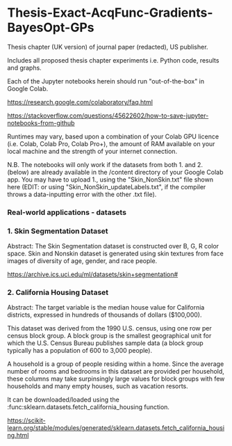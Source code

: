 # Thesis-Exact-AcqFunc-Gradients-BayesOpt-GPs
Thesis chapter (UK version) of journal paper (redacted), US publisher.

Includes all proposed thesis chapter experiments i.e. Python code, results and graphs.

Each of the Jupyter notebooks herein should run "out-of-the-box" in Google Colab.

https://research.google.com/colaboratory/faq.html

https://stackoverflow.com/questions/45622602/how-to-save-jupyter-notebooks-from-github

Runtimes may vary, based upon a combination of your Colab GPU licence (i.e. Colab, Colab Pro, Colab Pro+), the amount of RAM available on your local machine and the strength of your internet connection.

N.B. The notebooks will only work if the datasets from both 1. and 2. (below) are already available in the /content directory of your Google Colab app. You may have to upload 1., using the "Skin_NonSkin.txt" file shown here (EDIT: or using "Skin_NonSkin_updateLabels.txt", if the compiler throws a data-inputting error with the other .txt file).

### Real-world applications - datasets ### 

### 1. Skin Segmentation Dataset ### 

Abstract: The Skin Segmentation dataset is constructed over B, G, R color space. Skin and Nonskin dataset is generated using skin textures from face images of diversity of age, gender, and race people.

https://archive.ics.uci.edu/ml/datasets/skin+segmentation#

### 2. California Housing Dataset ###

Abstract: The target variable is the median house value for California districts, expressed in hundreds of thousands of dollars ($100,000).

This dataset was derived from the 1990 U.S. census, using one row per census block group. A block group is the smallest geographical unit for which the U.S. Census Bureau publishes sample data (a block group typically has a population of 600 to 3,000 people).

A household is a group of people residing within a home. Since the average number of rooms and bedrooms in this dataset are provided per household, these columns may take surpinsingly large values for block groups with few households and many empty houses, such as vacation resorts.

It can be downloaded/loaded using the :func:sklearn.datasets.fetch_california_housing function.

https://scikit-learn.org/stable/modules/generated/sklearn.datasets.fetch_california_housing.html
